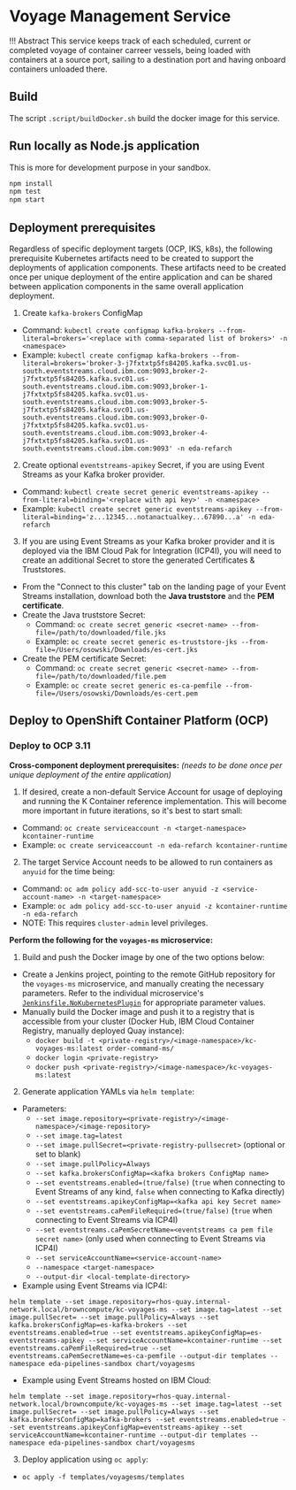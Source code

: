 # Voyage Management Service

!!! Abstract
        This service keeps track of each scheduled, current or completed voyage of container carreer vessels, being loaded with containers at a source port, sailing to a destination port and having onboard containers unloaded there.


## Build

The script `.script/buildDocker.sh` build the docker image for this service.

## Run locally as Node.js application

This is more for development purpose in your sandbox.

```bash
npm install
npm test
npm start
```

## Deployment prerequisites

Regardless of specific deployment targets (OCP, IKS, k8s), the following prerequisite Kubernetes artifacts need to be created to support the deployments of application components.  These artifacts need to be created once per unique deployment of the entire application and can be shared between application components in the same overall application deployment.

1. Create `kafka-brokers` ConfigMap
  - Command: `kubectl create configmap kafka-brokers --from-literal=brokers='<replace with comma-separated list of brokers>' -n <namespace>`
  - Example: `kubectl create configmap kafka-brokers --from-literal=brokers='broker-3-j7fxtxtp5fs84205.kafka.svc01.us-south.eventstreams.cloud.ibm.com:9093,broker-2-j7fxtxtp5fs84205.kafka.svc01.us-south.eventstreams.cloud.ibm.com:9093,broker-1-j7fxtxtp5fs84205.kafka.svc01.us-south.eventstreams.cloud.ibm.com:9093,broker-5-j7fxtxtp5fs84205.kafka.svc01.us-south.eventstreams.cloud.ibm.com:9093,broker-0-j7fxtxtp5fs84205.kafka.svc01.us-south.eventstreams.cloud.ibm.com:9093,broker-4-j7fxtxtp5fs84205.kafka.svc01.us-south.eventstreams.cloud.ibm.com:9093' -n eda-refarch`
2. Create optional `eventstreams-apikey` Secret, if you are using Event Streams as your Kafka broker provider.
  - Command: `kubectl create secret generic eventstreams-apikey --from-literal=binding='<replace with api key>' -n <namespace>`
  - Example: `kubectl create secret generic eventstreams-apikey --from-literal=binding='z...12345...notanactualkey...67890...a' -n eda-refarch`
3. If you are using Event Streams as your Kafka broker provider and it is deployed via the IBM Cloud Pak for Integration (ICP4I), you will need to create an additional Secret to store the generated Certificates & Truststores.
  - From the "Connect to this cluster" tab on the landing page of your Event Streams installation, download both the **Java truststore** and the **PEM certificate**.
  - Create the Java truststore Secret:
    - Command: `oc create secret generic <secret-name> --from-file=/path/to/downloaded/file.jks`
    - Example: `oc create secret generic es-truststore-jks --from-file=/Users/osowski/Downloads/es-cert.jks`
  - Create the PEM certificate Secret:
    - Command: `oc create secret generic <secret-name> --from-file=/path/to/downloaded/file.pem`
    - Example: `oc create secret generic es-ca-pemfile --from-file=/Users/osowski/Downloads/es-cert.pem`

## Deploy to OpenShift Container Platform (OCP)

### Deploy to OCP 3.11

**Cross-component deployment prerequisites:** _(needs to be done once per unique deployment of the entire application)_
1. If desired, create a non-default Service Account for usage of deploying and running the K Container reference implementation.  This will become more important in future iterations, so it's best to start small:
  - Command: `oc create serviceaccount -n <target-namespace> kcontainer-runtime`
  - Example: `oc create serviceaccount -n eda-refarch kcontainer-runtime`
2. The target Service Account needs to be allowed to run containers as `anyuid` for the time being:
  - Command: `oc adm policy add-scc-to-user anyuid -z <service-account-name> -n <target-namespace>`
  - Example: `oc adm policy add-scc-to-user anyuid -z kcontainer-runtime -n eda-refarch`
  - NOTE: This requires `cluster-admin` level privileges.

**Perform the following for the `voyages-ms` microservice:**
1. Build and push the Docker image by one of the two options below:
  - Create a Jenkins project, pointing to the remote GitHub repository for the `voyages-ms` microservice, and manually creating the necessary parameters.  Refer to the individual microservice's [`Jenkinsfile.NoKubernetesPlugin`](../voyages-ms/Jenkinsfile.NoKubernetesPlugin) for appropriate parameter values.
  - Manually build the Docker image and push it to a registry that is accessible from your cluster (Docker Hub, IBM Cloud Container Registry, manually deployed Quay instance):
    - `docker build -t <private-registry>/<image-namespace>/kc-voyages-ms:latest order-command-ms/`
    - `docker login <private-registry>`
    - `docker push <private-registry>/<image-namespace>/kc-voyages-ms:latest`
2. Generate application YAMLs via `helm template`:
  - Parameters:
    - `--set image.repository=<private-registry>/<image-namespace>/<image-repository>`
    - `--set image.tag=latest`
    - `--set image.pullSecret=<private-registry-pullsecret>` (optional or set to blank)
    - `--set image.pullPolicy=Always`
    - `--set kafka.brokersConfigMap=<kafka brokers ConfigMap name>`
    - `--set eventstreams.enabled=(true/false)` (`true` when connecting to Event Streams of any kind, `false` when connecting to Kafka directly)
    - `--set eventstreams.apikeyConfigMap=<kafka api key Secret name>`
    - `--set eventstreams.caPemFileRequired=(true/false)` (`true` when connecting to Event Streams via ICP4I)
    - `--set eventstreams.caPemSecretName=<eventstreams ca pem file secret name>` (only used when connecting to Event Streams via ICP4I)
    - `--set serviceAccountName=<service-account-name>`
    - `--namespace <target-namespace>`
    - `--output-dir <local-template-directory>`
  - Example using Event Streams via ICP4I:
   ```
   helm template --set image.repository=rhos-quay.internal-network.local/browncompute/kc-voyages-ms --set image.tag=latest --set image.pullSecret= --set image.pullPolicy=Always --set kafka.brokersConfigMap=es-kafka-brokers --set eventstreams.enabled=true --set eventstreams.apikeyConfigMap=es-eventstreams-apikey --set serviceAccountName=kcontainer-runtime --set eventstreams.caPemFileRequired=true --set eventstreams.caPemSecretName=es-ca-pemfile --output-dir templates --namespace eda-pipelines-sandbox chart/voyagesms
   ```
  - Example using Event Streams hosted on IBM Cloud:
  ```
  helm template --set image.repository=rhos-quay.internal-network.local/browncompute/kc-voyages-ms --set image.tag=latest --set image.pullSecret= --set image.pullPolicy=Always --set kafka.brokersConfigMap=kafka-brokers --set eventstreams.enabled=true --set eventstreams.apikeyConfigMap=eventstreams-apikey --set serviceAccountName=kcontainer-runtime --output-dir templates --namespace eda-pipelines-sandbox chart/voyagesms
  ```
3. Deploy application using `oc apply`:
  - `oc apply -f templates/voyagesms/templates`
